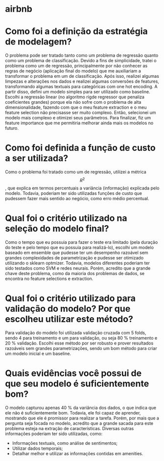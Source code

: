 # airbnb

# Como foi a definição da estratégia de modelagem?
O problema pode ser tratado tanto como um problema de regressão quanto como um problema de classificação. Devido a fins de simplicidade, tratei o problema como um de regressão, principalmente por não conhecer as regras de negócio (aplicação final do modelo) que me auxiliariam a transformar o problema em um de classificação. Após isso, realizei algumas limpezas e alterações nos dados e realizei algumas conversões de features, transformando algumas textuais para categóricas com one hot encoding. A partir disso, defini um modelo simples para ser utilizado como baseline. Escolhi a regressão linear (no algoritmo rigde regressor que penaliza coeficientes grandes) porque ela não sofre com o problema de alta dimensionalidade, fazendo com que o meu feature extraction e o meu feature selection não precisasse ser muito complexo. Então, selecionei um modelo mais complexo e otimizei seus parâmetros. Para finalizar, fiz um feature importance que me permitiria melhorar ainda mais os modelos no futuro.

# Como foi definida a função de custo a ser utilizada?
Como o problema foi tratado como um de regressão, utilizei a métrica $$R^2$$, que explica em termos percentuais a variância (informação) explicada pelo modelo. Todavia, poderiam ter sido utilizadas funções de custo que pudessem fazer mais sentido ao negócio, como erro médio percentual. 

# Qual foi o critério utilizado na seleção do modelo final?
Como o tempo que eu possuia para fazer o teste era limitado (pela duração do teste e pelo tempo que eu possuia para realizá-lo), escolhi um modelo baseado em ensemble que pudesse ter um desempenho razoável sem grandes complexidades de parametrização e pudesse ser otimizado utilizando o sklearn optmizer. Todavia, modelos diferentes poderiam ter sido testados como SVM e redes neurais. Porém, acredito que a grande chave deste problema, como da maioria dos problemas de dados, se encontra no feature selections e extraction.

# Qual foi o critério utilizado para validação do modelo? Por que escolheu utilizar este método?
Para validação do modelo foi utilizada validação cruzada com 5 folds, sendo 4 para treinamento e um para validação, ou seja 80 % treinamento e 20 % validação. Escolhi esse método por ser robusto e prover resultados razoáveis sem grandes parametrizações, sendo um bom método para criar um modelo inicial e um baseline.

# Quais evidências você possui de que seu modelo é suficientemente bom?
O modelo capturou apenas 40 % da variância dos dados, o que indica que ele não é suficientemente bom. Todavia, ele foi capaz de aprender, mostrando que ele é promissor para realizar a tarefa. Porém, por mais que a pergunta seja focada no modelo, acredito que a grande sacada para este problema esteja na extração de características. Diversas outras informações poderiam ter sido utilizadas, como:

* Informações textuais, como análise de sentimentos;
* Utilizar dados temporais;
* Detalhar melhor e utilizar as informações contidas em amenities.

